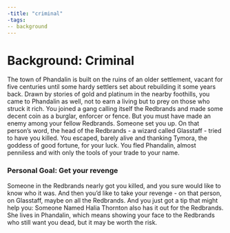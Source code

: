```yaml
---
-title: "criminal"
-tags:
-- background
---
```

# Background: Criminal
The town of Phandalin is built on the ruins of an older settlement, vacant for five centuries until some hardy settlers set about rebuilding it some years back. Drawn by stories of gold and platinum in the nearby foothills, you came to Phandalin as well, not to earn a living but to prey on those who struck it rich. You joined a gang calling itself the Redbrands and made some decent coin as a burglar, enforcer or fence. But you must have made an enemy among your fellow Redbrands. Someone set you up. On that person’s word, the head of the Redbrands - a wizard called Glasstaff - tried to have you killed. You escaped, barely alive and thanking Tymora, the goddess of good fortune, for your luck. You fled Phandalin, almost penniless and with only the tools of your trade to your name.

### Personal Goal: Get your revenge
Someone in the Redbrands nearly got you killed, and you sure would like to know who it was. And then you’d like to take your revenge - on that person, on Glasstaff, maybe on all the Redbrands. And you just got a tip that might help you: Someone Named Halia Thornton also has it out for the Redbrands. She lives in Phandalin, which means showing your face to the Redbrands who still want you dead, but it may be worth the risk.